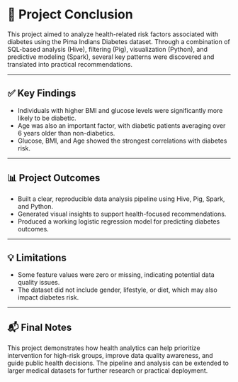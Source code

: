 # 📌 Project Conclusion

This project aimed to analyze health-related risk factors associated with diabetes using the Pima Indians Diabetes dataset. Through a combination of SQL-based analysis (Hive), filtering (Pig), visualization (Python), and predictive modeling (Spark), several key patterns were discovered and translated into practical recommendations.

---

## ✅ Key Findings

- Individuals with higher BMI and glucose levels were significantly more likely to be diabetic.
- Age was also an important factor, with diabetic patients averaging over 6 years older than non-diabetics.
- Glucose, BMI, and Age showed the strongest correlations with diabetes risk.

---

## 📊 Project Outcomes

- Built a clear, reproducible data analysis pipeline using Hive, Pig, Spark, and Python.
- Generated visual insights to support health-focused recommendations.
- Produced a working logistic regression model for predicting diabetes outcomes.

---

## 💡 Limitations

- Some feature values were zero or missing, indicating potential data quality issues.
- The dataset did not include gender, lifestyle, or diet, which may also impact diabetes risk.

---

## 📬 Final Notes

This project demonstrates how health analytics can help prioritize intervention for high-risk groups, improve data quality awareness, and guide public health decisions. The pipeline and analysis can be extended to larger medical datasets for further research or practical deployment.
